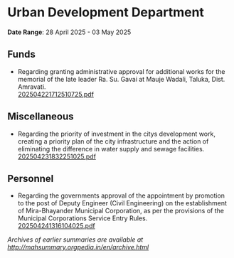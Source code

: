 # Urban Development Department

**Date Range**: 28 April 2025 - 03 May 2025


## Funds
- Regarding granting administrative approval for additional works for the memorial of the late leader Ra. Su. Gavai at Mauje Wadali, Taluka, Dist. Amravati.\
  [202504221712510725.pdf](https://gr.maharashtra.gov.in/Site/Upload/Government%20Resolutions/English/202504221712510725....pdf)

## Miscellaneous
- Regarding the priority of investment  in the citys development work, creating a priority plan of the city infrastructure and the action of eliminating the difference in water supply and sewage facilities.\
  [202504231832251025.pdf](https://gr.maharashtra.gov.in/Site/Upload/Government%20Resolutions/English/202504231832251025.pdf)

## Personnel
- Regarding the governments approval of the appointment by promotion to the post of Deputy Engineer (Civil Engineering) on the establishment of Mira-Bhayander Municipal Corporation, as per the provisions of the Municipal Corporations Service Entry Rules.\
  [202504241316104025.pdf](https://gr.maharashtra.gov.in/Site/Upload/Government%20Resolutions/English/202504241316104025.pdf)


*Archives of earlier summaries are available at http://mahsummary.orgpedia.in/en/archive.html*